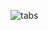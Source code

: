 ![tabs](https://user-images.githubusercontent.com/95519541/209267577-9e23c71b-2262-4eb7-8f32-9362c79c79fc.png)
